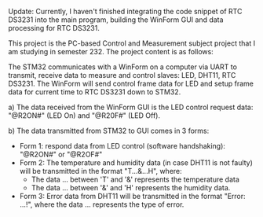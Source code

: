 Update: Currently, I haven't finished integrating the code snippet of RTC DS3231 into the main program, building the WinForm GUI and data processing for RTC DS3231.

This project is the PC-based Control and Measurement subject project that I am studying in semester 232. The project content is as follows:

The STM32 communicates with a WinForm on a computer via UART to transmit, receive data to measure and control slaves: LED, DHT11, RTC DS3231. The WinForm will send control frame data for LED and setup frame data for current time to RTC DS3231 down to STM32.
   
   a) The data received from the WinForm GUI is the LED control request data: "@R2ON#" (LED On) and "@R20F#" (LED Off).
   
   b) The data transmitted from STM32 to GUI comes in 3 forms:
   - Form 1: respond data from LED control (software handshaking): "@R2ON#" or "@R2OF#"
   - Form 2: The temperature and humidity data (in case DHT11 is not faulty) will be transmitted in the format "T...&...H", where:
     + The data ... between 'T' and '&' represents the temperature data
     + The data ... between '&' and 'H' represents the humidity data.
   - Form 3: Error data from DHT11 will be transmitted in the format "Error: ...!", where the data ... represents the type of error.


